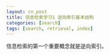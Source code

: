 ```yaml
---
layout: cn_post
title: 信息检索学习1 逆向索引基本结构
categories: [search]
tags: [search, retrieval, index]
---
```


信息检索的第一个重要概念就是逆向索引。 

